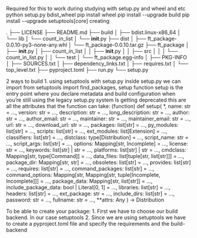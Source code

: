 Required for this to work during studying with setup.py and wheel and etc
    python setup.py bdist_wheel
    pip install wheel
    pip install --upgrade build
    pip install --upgrade setuptools[core]
    creating 

.
├── LICENSE
├── README.md
├── build
│   ├── bdist.linux-x86_64
│   └── lib
│       └── count_in_list
│           └── __init__.py
├── dist
│   ├── ft_package-0.0.10-py3-none-any.whl
│   └── ft_package-0.0.10.tar.gz
├── ft_package
│   ├── __init__.py
│   ├── count_in_list
│   │   ├── __init__.py
│   │   ├── src
│   │   │   └── count_in_list.py
│   │   └── test
│   └── ft_package.egg-info
│       ├── PKG-INFO
│       ├── SOURCES.txt
│       ├── dependency_links.txt
│       ├── requires.txt
│       └── top_level.txt
├── pyproject.toml
├── run.py
└── setup.py

2 ways to build
    1. using setuptools with setup.py
        inside setup.py we can import
            from setuptools import find_packages, setup
        function setup is the entry point where you declare metadata and build configuration when you’re still using the legacy setup.py system
        Is getting deprecated
        this are all the attributes that the function can take:
            (function) def setup(
                *,
                name: str = ...,
                version: str = ...,
                description: str = ...,
                long_description: str = ...,
                author: str = ...,
                author_email: str = ...,
                maintainer: str = ...,
                maintainer_email: str = ...,
                url: str = ...,
                download_url: str = ...,
                packages: list[str] = ...,
                py_modules: list[str] = ...,
                scripts: list[str] = ...,
                ext_modules: list[Extension] = ...,
                classifiers: list[str] = ...,
                distclass: type[Distribution] = ...,
                script_name: str = ...,
                script_args: list[str] = ...,
                options: Mapping[str, Incomplete] = ...,
                license: str = ...,
                keywords: list[str] | str = ...,
                platforms: list[str] | str = ...,
                cmdclass: Mapping[str, type[Command]] = ...,
                data_files: list[tuple[str, list[str]]] = ...,
                package_dir: Mapping[str, str] = ...,
                obsoletes: list[str] = ...,
                provides: list[str] = ...,
                requires: list[str] = ...,
                command_packages: list[str] = ...,
                command_options: Mapping[str, Mapping[str, tuple[Incomplete, Incomplete]]] = ...,
                package_data: Mapping[str, list[str]] = ...,
                include_package_data: bool | Literal[0, 1] = ...,
                libraries: list[str] = ...,
                headers: list[str] = ...,
                ext_package: str = ...,
                include_dirs: list[str] = ...,
                password: str = ...,
                fullname: str = ...,
                **attrs: Any
            ) -> Distribution


To be able to create your package:
    1. First we have to choose our build backend.
        In our case setuptools
    2. Since we are using setuptools we have to create
    a pyproject.toml file and specify the requirements and the build-backend
        